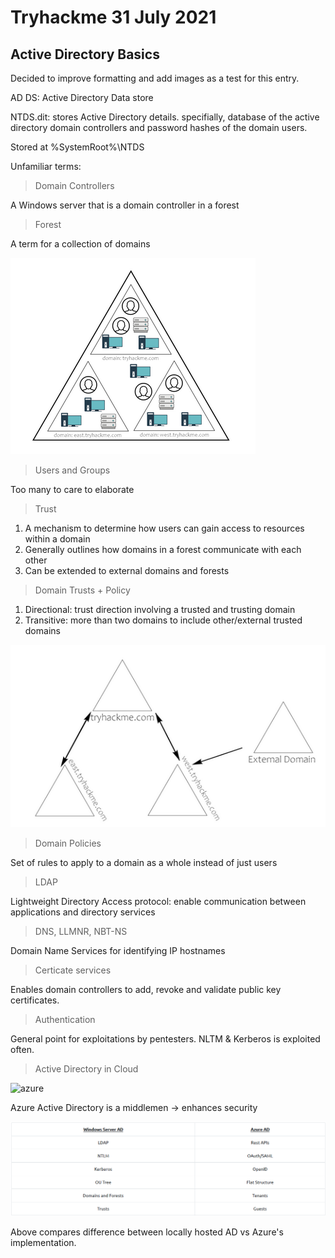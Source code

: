 # Tryhackme 31 July 2021
## Active Directory Basics
Decided to improve formatting and add images as a test for this entry.

AD DS: Active Directory Data store

NTDS.dit: stores Active Directory details. specifially, database of the active directory domain controllers and password hashes of the domain users.

Stored at %SystemRoot%\NTDS

Unfamiliar terms:

> Domain Controllers

A Windows server that is a domain controller in a forest

> Forest

A term for a collection of domains

![thm forest](assets/img/forest.png)

> Users and Groups

Too many to care to elaborate

>Trust

1. A mechanism to determine how users can gain access to resources within a domain
1. Generally outlines how domains in a forest communicate with each other   
1. Can be extended to external domains and forests

> Domain Trusts + Policy

1. Directional: trust direction involving a trusted and trusting domain
1. Transitive: more than two domains to include other/external trusted domains

![trust](assets/img/trust.png)

> Domain Policies

Set of rules to apply to a domain as a whole instead of just users

> LDAP

Lightweight Directory Access protocol: enable communication between applications and directory services

>DNS, LLMNR, NBT-NS 

Domain Name Services for identifying IP hostnames

> Certicate services

Enables domain controllers to add, revoke and validate public key certificates.

> Authentication

General point for exploitations by pentesters. NLTM & Kerberos is exploited often.



> Active Directory in Cloud

![azure](https://i.imgur.com/J8q52i2.png)

Azure Active Directory is a middlemen -> enhances security

![azure2](assets/img/azure-vs-infra.png)

Above compares difference between locally hosted AD vs Azure's implementation.